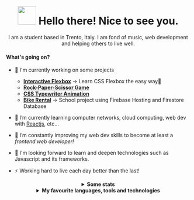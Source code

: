 <div align="center">
  <h1><img src="https://emojis.slackmojis.com/emojis/images/1536351075/4594/blob-wave.gif?1536351075" width="50"/> Hello there! Nice to see you.</h1>

  <p>I am a student based in Trento, Italy. I am fond of music, web development and helping others to live well.</p>
</div>

#### What's going on?

- 👀 I'm currently working on some projects

  - **[Interactive Flexbox](https://santeenee-flexbox.netlify.app "JUST GIVE IT A TRY")** -> Learn CSS Flexbox the easy way🤗
  - **[Rock-Paper-Scissor Game](https://santeenee-rps.netlify.app "Wanna play?")**
  - **[CSS Typewriter Animation](https://santeenee-typewriter.netlify.app "Smoooooth")**
  - **[Bike Rental](https://rentals-bike.web.app "Just some bikes, nothing to see here")** -> School project using Firebase Hosting and Firestore Database
  
- 🌱 I’m currently learning computer networks, cloud computing, web dev with [Reactjs](https://github.com/santeenee/learning-react), etc...
- 🔭 I’m constantly improving my web dev skills to become at least a <em>frontend web developer!</em>
- 📆 I'm looking forward to learn and deepen technologies such as Javascript and its frameworks.
- ⚡ Working hard to live each day better than the last!

<div align="center">
  
  <details>    
    <summary><b>Some stats</b></summary>
  <br>
<!--   <a href="https://github.com/Santeenee?tab=repositories&q=&type=public">
    <img src="https://activity-graph.herokuapp.com/graph?username=Santeenee&theme=redical&point=D83A7C&line=D83A7C&custom_title=Contributions%20in%20the%20last%2031%20days"/>
  </a>   -->
  
  <a href="https://github.com/Santeenee?tab=repositories&q=&type=public">
    <img src="https://github-readme-stats.vercel.app/api?username=Santeenee&show_icons=true&theme=radical"/>
  </a>   
  
  <a href="https://github.com/Santeenee?tab=repositories&q=&type=public">
    <img src="https://github-readme-stats.vercel.app/api/top-langs/?username=santeenee&layout=compact&theme=radical"  align="top"/>
  </a>
</details>

  <details>
    <summary><b>My favourite languages, tools and technologies</b></summary>
  <br>

  <a href="https://github.com/topics/visual-studio-code"><img src="https://img.shields.io/badge/VS_Code-0078D4?style=for-the-badge&logo=visual%20studio%20code&logoColor=white"/></a>
  <a href="https://github.com/topics/html5"><img src="https://img.shields.io/badge/HTML5-E34F26?style=for-the-badge&logo=html5&logoColor=white"/></a>
  <a href="https://github.com/topics/css3"><img src="https://img.shields.io/badge/CSS3-1572B6?style=for-the-badge&logo=css3&logoColor=white"/></a>
  <a href="https://github.com/topics/sass"><img src="https://img.shields.io/badge/Sass-CC6699?style=for-the-badge&logo=sass&logoColor=white"/></a>
  <a href="https://github.com/topics/javascript"><img src="https://img.shields.io/badge/JavaScript-F7DF1E?style=for-the-badge&logo=javascript&logoColor=black"/></a>
  <a href="https://github.com/topics/markdown"><img src="https://img.shields.io/badge/Markdown-000000?style=for-the-badge&logo=markdown&logoColor=white"/></a>
  
  <a href="https://github.com/topics/git"><img src="https://img.shields.io/badge/Git-F05032?style=for-the-badge&logo=git&logoColor=white"/></a>
  <a href="https://github.com/topics/github"><img src="https://img.shields.io/badge/GitHub-100000?style=for-the-badge&logo=github&logoColor=white"/></a>
  <a href="https://gitlab.com"><img src="https://img.shields.io/badge/GitLab-330F63?style=for-the-badge&logo=gitlab&logoColor=whitea"/></a>
  
  <a href="https://github.com/topics/node"><img src="https://img.shields.io/badge/Node.js-339933?style=for-the-badge&logo=nodedotjs&logoColor=white"/></a>
  <a href="https://github.com/topics/firebase"><img src="https://img.shields.io/badge/firebase-ffca28?style=for-the-badge&logo=firebase&logoColor=black"/></a>
  <a href="https://github.com/topics/netlify"><img src="https://shields.io/badge/Netlify-42A5BD?style=for-the-badge&logo=netlify&logoColor=white"/></a>
</div>
</details>
<!--[![Visits Badge](https://badges.pufler.dev/visits/Santeenee/PHP-Exercises)](https://badges.pufler.dev)-->



<!--
**Santeenee/Santeenee** is a ✨ _special_ ✨ repository because its `README.md` (this file) appears on your GitHub profile.

Here are some ideas to get you started:

- 🔭 I’m currently working on ...
- 🌱 I’m currently learning ...
- 👯 I’m looking to collaborate on ...
- 🤔 I’m looking for help with ...
- 💬 Ask me about ...
- 📫 How to reach me: ...
- 😄 Pronouns: ...
- ⚡ Fun fact: ...
-->
